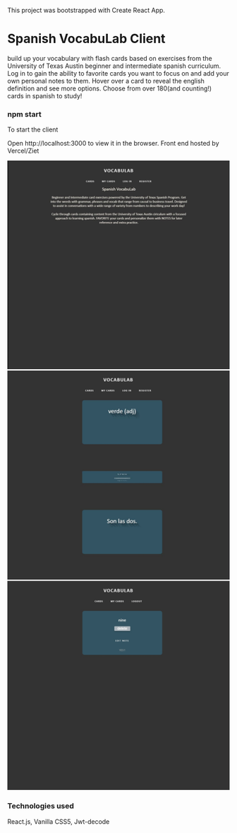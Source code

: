 This project was bootstrapped with Create React App.

# Spanish VocabuLab Client
build up your vocabulary with flash cards based on exercises from the University of Texas Austin beginner and intermediate spanish curriculum.  Log in to gain the ability
to favorite cards you want to focus on and add your own personal notes to them.  Hover over a card to reveal the english definition and see more options.
Choose from over 180(and counting!) cards in spanish to study!

### npm start
To start the client

Open http://localhost:3000 to view it in the browser.
Front end hosted by Vercel/Ziet

![](Capture.JPG)
![](Capture2.JPG)
![](Capture3.JPG)


### Technologies used
React.js, Vanilla CSS5, Jwt-decode
